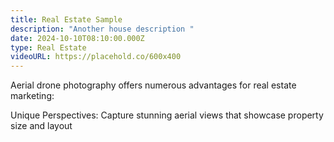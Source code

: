```yaml
---
title: Real Estate Sample
description: "Another house description "
date: 2024-10-10T08:10:00.000Z
type: Real Estate
videoURL: https://placehold.co/600x400
---
```

Aerial drone photography offers numerous advantages for real estate marketing:

Unique Perspectives: Capture stunning aerial views that showcase property size and layout
